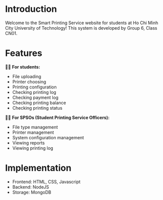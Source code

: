 # Introduction
Welcome to the Smart Printing Service website for students at Ho Chi Minh City University of Technology! This system is developed by Group 6, Class CN01.

# Features
👩‍🏫 **For students:**
- File uploading
- Printer choosing
- Printing configuration
- Checking printing log
- Checking payment log
- Checking printing balance
- Checking printing status
  
👩‍💻 **For SPSOs (Student Printing Service Officers):**
- File type management
- Printer management
- System configuration management
- Viewing reports
- Viewing printing log
  
# Implementation
- Frontend: HTML, CSS, Javascript
- Backend: NodeJS
- Storage: MongoDB
